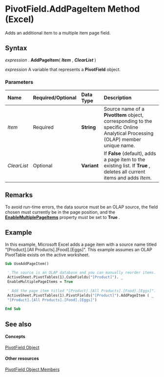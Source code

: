 
# PivotField.AddPageItem Method (Excel)

Adds an additional item to a multiple item page field.


## Syntax

 _expression_ . **AddPageItem**( **_Item_** , **_ClearList_** )

 _expression_ A variable that represents a **PivotField** object.


### Parameters



|**Name**|**Required/Optional**|**Data Type**|**Description**|
|:-----|:-----|:-----|:-----|
| _Item_|Required| **String**| Source name of a **PivotItem** object, corresponding to the specific Online Analytical Processing (OLAP) member unique name.|
| _ClearList_|Optional| **Variant**|If  **False** (default), adds a page item to the existing list. If **True** , deletes all current items and adds _Item_.|

## Remarks

To avoid run-time errors, the data source must be an OLAP source, the field chosen must currently be in the page position, and the  **[EnableMultiplePageItems](989fa662-cafb-00a1-effb-4a6c18327ea3.md)** property must be set to **True** .


## Example

In this example, Microsoft Excel adds a page item with a source name titled "[Product].[All Products].[Food].[Eggs]". This example assumes an OLAP PivotTable exists on the active worksheet.


```vb
Sub UseAddPageItem() 
 
 ' The source is an OLAP database and you can manually reorder items. 
 ActiveSheet.PivotTables(1).CubeFields("[Product]"). _ 
 EnableMultiplePageItems = True 
 
 ' Add the page item titled "[Product].[All Products].[Food].[Eggs]". 
 ActiveSheet.PivotTables(1).PivotFields("[Product]").AddPageItem ( _ 
 "[Product].[All Products].[Food].[Eggs]") 
 
End Sub
```


## See also


#### Concepts


[PivotField Object](52784960-e2da-b43a-1e37-2d4dae61c6d8.md)
#### Other resources


[PivotField Object Members](4a6ea12a-072c-a386-c855-7bf5f6eadd46.md)
